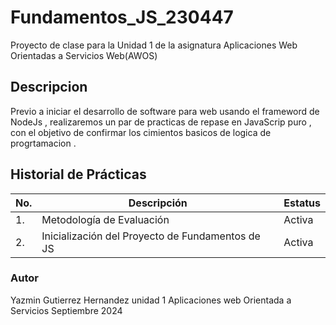 # Fundamentos_JS_230447
Proyecto de clase para la Unidad 1 de la asignatura Aplicaciones Web Orientadas a Servicios Web(AWOS)

## Descripcion
Previo a iniciar el desarrollo de software para web usando el frameword de NodeJs , realizaremos un par de 
practicas de repase en JavaScrip puro , con el objetivo de confirmar los cimientos 
basicos de logica de progrtamacion .


## Historial de Prácticas
|No.|Descripción|Estatus|
|--|--|--|
|1.|Metodología de Evaluación| Activa|
|2.|Inicialización del Proyecto de Fundamentos de JS| Activa|

### Autor
Yazmin Gutierrez Hernandez 
unidad 1 
Aplicaciones web Orientada a Servicios
Septiembre 2024


